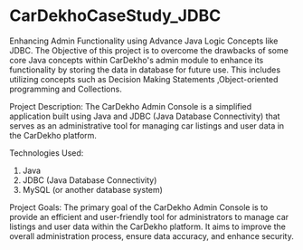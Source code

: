 # CarDekhoCaseStudy_JDBC

Enhancing Admin Functionality using Advance Java Logic Concepts like JDBC. 
The Objective of this project is to overcome the drawbacks of some core Java concepts within CarDekho's admin module to enhance its functionality by storing the data in database for future use. This includes utilizing concepts such as Decision Making Statements ,Object-oriented programming and Collections.

Project Description:
The CarDekho Admin Console is a simplified  application built using Java and JDBC (Java Database Connectivity) that serves as an administrative tool for managing car listings and user data in the CarDekho platform. 

Technologies Used:
1. Java
2. JDBC (Java Database Connectivity)
3. MySQL (or another database system)

Project Goals:
The primary goal of the CarDekho Admin Console is to provide an efficient and user-friendly tool for administrators to manage car listings and user data within the CarDekho platform. It aims to improve the overall administration process, ensure data accuracy, and enhance security.
